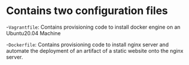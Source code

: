# Contains two configuration files
-`Vagrantfile`: Contains provisioning code to install docker engine on an Ubuntu20.04 Machine

-`Dockerfile`: Contains provisioning code to install nginx server and automate the deployment of an artifact of a static website onto the nginx server.